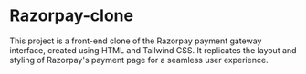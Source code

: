 # Razorpay-clone
This project is a front-end clone of the Razorpay payment gateway interface, created using HTML and Tailwind CSS. It replicates the layout and styling of Razorpay's payment page for a seamless user experience.
